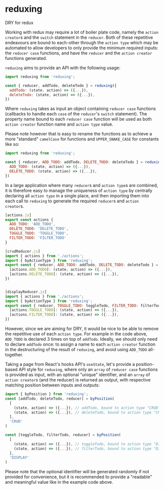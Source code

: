 # reduxing

DRY for redux

Working with redux may require a lot of boiler plate code, namely the `action creator`s and the `switch` statement in the `reducer`.
Both of these repetitive endeavours are bound to each-other through the `action type` which may be automated to allow developers to only provide the minimum required inputs: the `reducer case` functions, and have the `reducer` and the `action creator` functions generated.

`reduxing` aims to provide an API with the following usage:

```javascript
import reduxing from 'reduxing';

const { reducer, addTodo, deleteTodo } = reduxing({
  addTodo: (state, action) => ({...}),
  deleteTodo: (state, action) => ({...}),
})
```

Where `reduxing` takes as input an object containing `reducer case` functions (callbacks to handle each `case` of the `reducer`'s `switch` statement). The property name bound to each `reducer case` function will be used as both `action creator` function name and `action type` value.

Please note however that is easy to rename the functions as to achieve a more "standard" `camelCase` for functions and `UPPER_SNAKE_CASE` for constants like so:

```javascript
import reduxing from 'reduxing';

const { reducer, ADD_TODO: addTodo, DELETE_TODO: deleteTodo } = reduxing({
  ADD_TODO: (state, action) => ({...}),
  DELETE_TODO: (state, action) => ({...}),
})
```

In a large application where many `reducer`s and `action type`s are combined, it is therefore easy to manage the uniqueness of `action type` by centrally declaring all `action type` in a single place, and then importing them into each call to `reduxing` to generate the required `reducer`s and `action creator`s.

```javascript
[actions.js]
export const actions {
  ADD_TODO: 'ADD_TODO',
  DELETE_TODO: 'DELETE_TODO',
  TOGGLE_TODO: 'TOGGLE_TODO',
  FILTER_TODO: 'FILTER_TODO'
}

[crudReducer.js]
import { actions } from './actions';
import { byActionType } from 'reduxing';
export const { reducer, ADD_TODO: addTodo, DELETE_TODO: deleteTodo } = byActionType({
  [actions.ADD_TODO]: (state, action) => ({...}),
  [actions.DELETE_TODO]: (state, action) => ({...}),
})


[displayReducer.js]
import { actions } from './actions';
import { byActionType } from 'reduxing';
export const { reducer, TOGGLE_TODO: toggleTodo, FILTER_TODO: filterTodo } = byActionType({
  [actions.TOGGLE_TODO]: (state, action) => ({...}),
  [actions.FILTER_TODO]: (state, action) => ({...}),
})
```

However, since we are aiming for DRY, it would be nice to be able to remove the repetitive use of each `action type`. For example in the code above, `ADD_TODO` is declared 3 times on top of `addTodo`.
Ideally, we should only need to declare `addTodo` once: to assign a name to each `action creator` function in the destructuring of the result of `reduxing`, and avoid using `ADD_TODO` all-together.

Taking a page from React's hooks API's `useState`, let's provide a position-based API style for `reduxing`, where only an `array` of `reducer case` functions is provided as input, with an optional "unique" identifier, and an `array` of `action creator`s (and the reducer) is returned as output, with respective matching position between inputs and outputs:

```javascript
import { byPosition } from 'reduxing';
const [addTodo, deleteTodo, reducer] = byPosition(
  [
    (state, action) => ({...}), // addTodo, bound to action type "CRUD-0"
    (state, action) => ({...}), // deleteTodo, bound to action type "CRUD-1"
  ],
  'CRUD'
)

const [toggleTodo, filterTodo, reducer] = byPosition(
  [
    (state, action) => ({...}), // toggleTodo, bound to action type "DISPLAY-0"
    (state, action) => ({...}), // filterTodo, bound to action type "DISPLAY-1"
  ],
  'DISPLAY'
)
```

Please note that the optional identifier will be generated randomly if not provided for convenience, but it is recommended to provide a "readable" and meaningful value like in the example code above.
